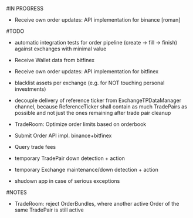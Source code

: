 #IN PROGRESS
- Receive own order updates:  API implementation for binance [roman]

#TODO
- automatic integration tests for order pipeline (create -> fill -> finish) against exchanges with minimal value
- Receive Wallet data from bitfinex
- Receive own order updates:  API implementation for bitfinex
- blacklist assets per exchange (e.g. for NOT touching personal investments)
- decouple delivery of reference ticker from ExchangeTPDataManager channel, because ReferenceTicker shall contain as much TradePairs as possible and not just the ones remaining after trade pair cleanup

- TradeRoom: Optimize order limits based on orderbook
- Submit Order API impl. binance+bitfinex
- Query trade fees

- temporary TradePair down detection + action
- temporary Exchange maintenance/down detection + action 
- shudown app in case of serious exceptions


#NOTES
- TradeRoom: reject OrderBundles, where another active Order of the same TradePair is still active
